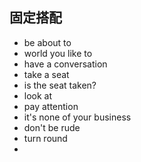 ## 固定搭配

- be about to
- world you like to
- have a conversation
- take a seat
- is the seat taken?
- look at
- pay attention
- it's none of your business
- don't be rude
- turn round
- 